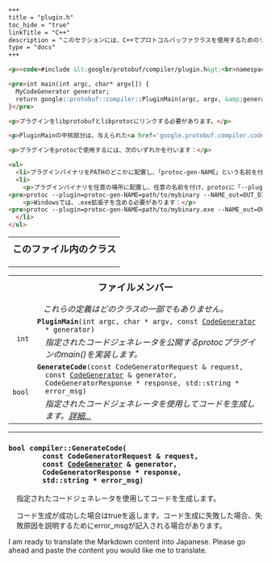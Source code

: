 ```markdown
+++
title = "plugin.h"
toc_hide = "true"
linkTitle = "C++"
description = "このセクションには、C++でプロトコルバッファクラスを使用するためのリファレンスドキュメントが含まれています。"
type = "docs"
+++

<p><code>#include &lt;google/protobuf/compiler/plugin.h&gt;<br>namespace <a href="#google.protobuf.compiler">google::protobuf::compiler</a></code></p><p>C++で書かれたprotocコードジェネレータプラグインのフロントエンド。</p><p>C++でprotocプラグインを実装するには、単純に<a href='google.protobuf.compiler.code_generator#CodeGenerator'>CodeGenerator</a>の実装を書き、次に次のようなmain()関数を作成します：</p>

<pre>int main(int argc, char* argv[]) {
  MyCodeGenerator generator;
  return google::protobuf::compiler::PluginMain(argc, argv, &amp;generator);
}</pre>

<p>プラグインをlibprotobufとlibprotocにリンクする必要があります。</p>

<p>PluginMainの中核部分は、与えられた<a href='google.protobuf.compiler.code_generator#CodeGenerator'>CodeGenerator</a>をCodeGeneratorRequestに対して呼び出し、CodeGeneratorResponseを生成することです。この部分はGenerateCodeとして抽象化され、再利用できるようになっており、たとえば、入力のCodeGeneratorRequestに前処理を行い、そのリクエストを指定されたコードジェネレータに渡すPluginMainの変種を実装するために使用できます。</p>

<p>プラグインをprotocで使用するには、次のいずれかを行います：</p>

<ul>
  <li>プラグインバイナリをPATHのどこかに配置し、「protoc-gen-NAME」という名前を付けます（「NAME」をプラグインの名前に置き換えます）。その後、パラメータ「--NAME_out=OUT_DIR」を指定してprotocを起動すると、protocはプラグインを呼び出して出力を生成し、OUT_DIRに配置されます。</li>
  <li>
    <p>プラグインバイナリを任意の場所に配置し、任意の名前を付け、protocに「--plugin」パラメータを渡してプラグインに指示します：</p>
<pre>protoc --plugin=protoc-gen-NAME=path/to/mybinary --NAME_out=OUT_DIR</pre>
    <p>Windowsでは、.exe拡張子を含める必要があります：</p>
<pre>protoc --plugin=protoc-gen-NAME=path/to/mybinary.exe --NAME_out=OUT_DIR</pre>
  </li>
</ul>
```

<table width="100%"><tr><th colspan="2"><h3 style="margin-top: 4px">このファイル内のクラス</h3></th></tr></table><table><tr><th colspan="2"><h3 style="margin-top: 4px">ファイルメンバー</h3><div style="font-style: italic; font-weight: normal;">これらの定義はどのクラスの一部でもありません。</div></th></tr><tr><td style="border-right-width: 0px; text-align: right;"><code>int</code></td><td style="border-left-width: 0px"id="PluginMain"><div style="padding-left: 16px; text-indent: -16px"><code><b>PluginMain</b>(int argc, char * argv, const <a href='google.protobuf.compiler.code_generator#CodeGenerator'>CodeGenerator</a> * generator)</code></div><div style="font-style: italic; margin-top: 4px; margin-left: 16px;">指定されたコードジェネレータを公開するprotocプラグインのmain()を実装します。</div></td></tr><tr><td style="border-right-width: 0px; text-align: right;"><code>bool</code></td><td style="border-left-width: 0px"id="GenerateCode"><div style="padding-left: 16px; text-indent: -16px"><code><b>GenerateCode</b>(const CodeGeneratorRequest &amp; request, const <a href='google.protobuf.compiler.code_generator#CodeGenerator'>CodeGenerator</a> &amp; generator, CodeGeneratorResponse * response, std::string * error_msg)</code></div><div style="font-style: italic; margin-top: 4px; margin-left: 16px;">指定されたコードジェネレータを使用してコードを生成します。<a href="#GenerateCode.details">詳細...</a></div></td></tr></table> <hr><h3 id="GenerateCode.details"><code>bool compiler::GenerateCode(<br>&nbsp;&nbsp;&nbsp;&nbsp;&nbsp;&nbsp;&nbsp;&nbsp;const CodeGeneratorRequest &amp; request,<br>&nbsp;&nbsp;&nbsp;&nbsp;&nbsp;&nbsp;&nbsp;&nbsp;const <a href='google.protobuf.compiler.code_generator#CodeGenerator'>CodeGenerator</a> &amp; generator,<br>&nbsp;&nbsp;&nbsp;&nbsp;&nbsp;&nbsp;&nbsp;&nbsp;CodeGeneratorResponse * response,<br>&nbsp;&nbsp;&nbsp;&nbsp;&nbsp;&nbsp;&nbsp;&nbsp;std::string * error_msg)</code></h3><div style="margin-left: 16px"><p>指定されたコードジェネレータを使用してコードを生成します。</p><p>コード生成が成功した場合はtrueを返します。コード生成に失敗した場合、失敗原因を説明するためにerror_msgが記入される場合があります。</p>
</div>

I am ready to translate the Markdown content into Japanese. Please go ahead and paste the content you would like me to translate.
